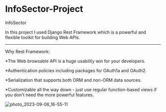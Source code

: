 # InfoSector-Project
InfoSector  

In this project I used Django Rest Framework which is a powerful and flexible toolkit for building Web APIs.

------------------------------------------------------------------------------------------------------------



Why Rest Framework:

*The Web browsable API is a huge usability win for your developers.

*Authentication policies including packages for OAuth1a and OAuth2.

*Serialization that supports both ORM and non-ORM data sources.

*Customizable all the way down - just use regular function-based views if you don't need the more powerful features.


![photo_2023-09-06_16-55-11](https://github.com/nurbols/InfoSector-Project/assets/109335886/3c7864d1-43a1-4f32-b72d-fe61e5821519)








